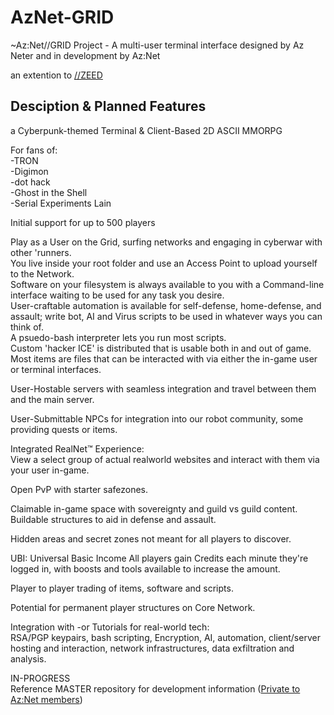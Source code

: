 # AzNet-GRID
~Az:Net//GRID Project - A multi-user terminal interface designed by Az Neter and in development by Az:Net  

an extention to [//ZEED](https://github.com/Az-Neter/AzNet-ZEED) 

## Desciption & Planned Features

a Cyberpunk-themed Terminal & Client-Based 2D ASCII MMORPG

For fans of:  
-TRON  
-Digimon  
-dot hack  
-Ghost in the Shell  
-Serial Experiments Lain

Initial support for up to 500 players  

Play as a User on the Grid, surfing networks and engaging in cyberwar with other 'runners.  
You live inside your root folder and use an Access Point to upload yourself to the Network.  
Software on your filesystem is always available to you with a Command-line interface waiting to be used for any task you desire.  
User-craftable automation is available for self-defense, home-defense, and assault; write bot, AI and Virus scripts to be used in whatever ways you can think of.  
A psuedo-bash interpreter lets you run most scripts.  
Custom 'hacker ICE' is distributed that is usable both in and out of game.  
Most items are files that can be interacted with via either the in-game user or terminal interfaces.  

User-Hostable servers with seamless integration and travel between them and the main server.  

User-Submittable NPCs for integration into our robot community, some providing quests or items.  

Integrated RealNet™️ Experience:  
View a select group of actual realworld websites and interact with them via your user in-game.  

Open PvP with starter safezones.  

Claimable in-game space with sovereignty and guild vs guild content.  
Buildable structures to aid in defense and assault.  

Hidden areas and secret zones not meant for all players to discover.  

UBI: Universal Basic Income
All players gain Credits each minute they're logged in, with boosts and tools available to increase the amount.  

Player to player trading of items, software and scripts.  

Potential for permanent player structures on Core Network.  

Integration with -or Tutorials for real-world tech:  
RSA/PGP keypairs, bash scripting, Encryption, AI, automation, client/server hosting and interaction, network infrastructures, data exfiltration and analysis.  

 

IN-PROGRESS  
Reference MASTER repository for development information ([Private to Az:Net members](https://github.com/Az-Net/Az-Net))
